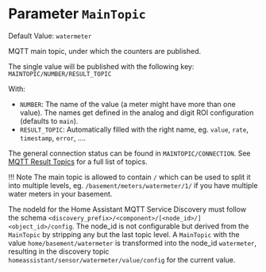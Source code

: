 # Parameter `MainTopic`
Default Value: `watermeter`

MQTT main topic, under which the counters are published.

The single value will be published with the following key: `MAINTOPIC/NUMBER/RESULT_TOPIC`

With:

- `NUMBER`: The name of the value (a meter might have more than one value). 
  The names get defined in the analog and digit ROI configuration (defaults to `main`).
- `RESULT_TOPIC`: Automatically filled with the right name, eg. `value`, `rate`, `timestamp`, `error`, ....

The general connection status can be found in `MAINTOPIC/CONNECTION`. 
See [MQTT Result Topics](../MQTT-API#result) for a full list of topics.

!!! Note
    The main topic is allowed to contain `/` which can be used to split it into multiple levels, eg. `/basement/meters/watermeter/1/` if you have multiple water meters in your basement.

The nodeId for the Home Assistant MQTT Service Discovery must follow the schema `<discovery_prefix>/<component>/[<node_id>/]<object_id>/config`. The node_id is not configurable but derived from the `MainTopic` by stripping any but the last topic level. A `MainTopic` with the value `home/basement/watermeter` is transformed into the node_id `watermeter`, resulting in the discovery topic `homeassistant/sensor/watermeter/value/config` for the current value.
